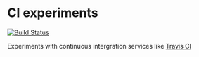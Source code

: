 CI experiments 
==============

[![Build Status](https://travis-ci.org/PhilboBaggins/ci-experiments.svg?branch=master)](https://travis-ci.org/PhilboBaggins/ci-experiments)

Experiments with continuous intergration services like [Travis CI](https://travis-ci.org/)

